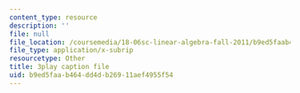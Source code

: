 ```yaml
---
content_type: resource
description: ''
file: null
file_location: /coursemedia/18-06sc-linear-algebra-fall-2011/b9ed5faab464dd4db26911aef4955f54_QQpvGlF_1Qo.srt
file_type: application/x-subrip
resourcetype: Other
title: 3play caption file
uid: b9ed5faa-b464-dd4d-b269-11aef4955f54
---
```

